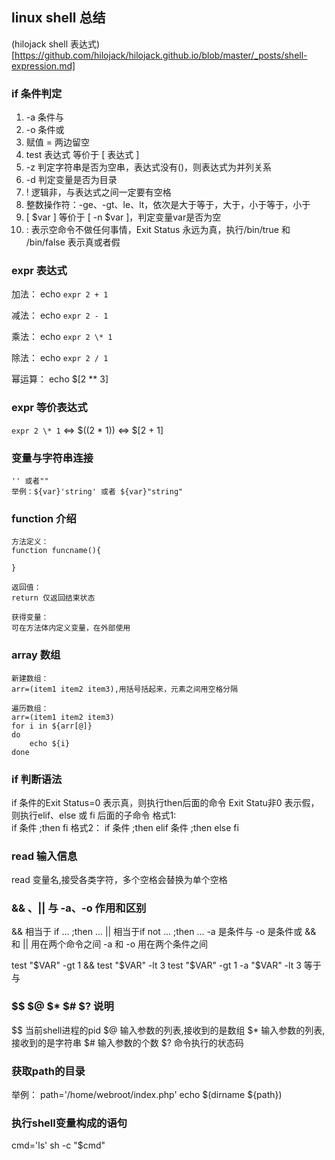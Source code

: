 ## linux shell 总结

(hilojack shell 表达式)[https://github.com/hilojack/hilojack.github.io/blob/master/_posts/shell-expression.md]

### if 条件判定
1. -a 条件与
2. -o 条件或
3. 赋值 = 两边留空
4. test 表达式 等价于 [ 表达式 ]
5. -z 判定字符串是否为空串，表达式没有()，则表达式为并列关系
6. -d 判定变量是否为目录
7. ! 逻辑非，与表达式之间一定要有空格
8. 整数操作符：-ge、-gt、le、lt，依次是大于等于，大于，小于等于，小于
9. [ $var ] 等价于 [ -n $var ]，判定变量var是否为空
10. : 表示空命令不做任何事情，Exit Status 永远为真，执行/bin/true 和 /bin/false 表示真或者假


### expr 表达式
加法：
echo `expr 2 + 1`

减法：
echo `expr 2 - 1`

乘法：
echo `expr 2 \* 1`

除法：
echo `expr 2 / 1`

幂运算：
echo $[2 ** 3]

### expr 等价表达式
`expr 2 \* 1` <=> $((2 * 1)) <=> $[2 + 1]

### 变量与字符串连接
    '' 或者""
    举例：${var}'string' 或者 ${var}"string"


### function 介绍
    方法定义：
    function funcname(){
    
    }

    返回值：
    return 仅返回结束状态

    获得变量：
    可在方法体内定义变量，在外部使用

### array 数组
    新建数组：
    arr=(item1 item2 item3),用括号括起来，元素之间用空格分隔

    遍历数组：
    arr=(item1 item2 item3)
    for i in ${arr[@]}
    do
        echo ${i}
    done

### if 判断语法
if 条件的Exit Status=0 表示真，则执行then后面的命令
Exit Statu非0 表示假，则执行elif、else 或 fi 后面的子命令
格式1:    
    if 条件 ;then
    fi
格式2：
    if 条件 ;then
    elif 条件 ;then
    else
    fi

### read 输入信息
read 变量名,接受各类字符，多个空格会替换为单个空格

### && 、|| 与 -a、-o 作用和区别
&& 相当于 if ... ;then ...
|| 相当于if not ... ;then ...
-a 是条件与
-o 是条件或
&& 和 || 用在两个命令之间
-a 和 -o 用在两个条件之间

test "$VAR" -gt 1 && test "$VAR" -lt 3
test "$VAR" -gt 1 -a "$VAR" -lt 3 等于与 

### $$ $@ $* $# $? 说明
$$ 当前shell进程的pid
$@ 输入参数的列表,接收到的是数组
$* 输入参数的列表,接收到的是字符串
$# 输入参数的个数
$? 命令执行的状态码

### 获取path的目录
举例：
path='/home/webroot/index.php'
echo $(dirname ${path})

### 执行shell变量构成的语句
cmd='ls'
sh -c "$cmd"
